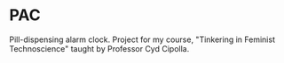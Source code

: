 # PAC
Pill-dispensing alarm clock. Project for my course, "Tinkering in Feminist Technoscience" taught by Professor Cyd Cipolla.
